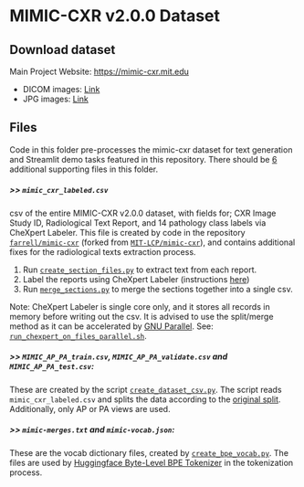 # MIMIC-CXR v2.0.0 Dataset


## Download dataset

Main Project Website: https://mimic-cxr.mit.edu

- DICOM images: [Link](https://physionet.org/content/mimic-cxr/2.0.0/)
- JPG images: [Link](https://physionet.org/content/mimic-cxr-jpg/2.0.0/)


## Files

Code in this folder pre-processes the mimic-cxr dataset for text generation and Streamlit demo tasks featured in this repository. There should be <u>6</u> additional supporting files in this folder.


##### &gt;&gt; `mimic_cxr_labeled.csv`

csv of the entire MIMIC-CXR v2.0.0 dataset, with fields for; CXR Image Study ID, Radiological Text Report, and 14 pathology class labels via CheXpert Labeler. This file is created by code in the repository [`farrell/mimic-cxr`](https://github.com/farrell236/mimic-cxr/) (forked from [`MIT-LCP/mimic-cxr`](https://github.com/MIT-LCP/mimic-cxr/)), and contains additional fixes for the radiological texts extraction process.

1. Run [`create_section_files.py`](https://github.com/farrell236/mimic-cxr/blob/master/txt/create_section_files.py) to extract text from each report.
2. Label the reports using CheXpert Labeler (instructions [here](https://github.com/farrell236/mimic-cxr/blob/master/txt/chexpert/README.md))
3. Run [`merge_sections.py`](https://github.com/farrell236/mimic-cxr/blob/master/txt/merge_sections.py) to merge the sections together into a single csv.

Note: CheXpert Labeler is single core only, and it stores all records in memory before writing out the csv. It is advised to use the split/merge method as it can be accelerated by [GNU Parallel](https://www.gnu.org/software/parallel/). See: [`run_chexpert_on_files_parallel.sh`](https://github.com/farrell236/mimic-cxr/blob/master/txt/chexpert/run_chexpert_on_files_parallel.sh).


##### &gt;&gt; `MIMIC_AP_PA_train.csv`, `MIMIC_AP_PA_validate.csv` and `MIMIC_AP_PA_test.csv`:

These are created by the script [`create_dataset_csv.py`](https://github.com/farrell236/RATCHET/blob/master/preprocessing/mimic/create_dataset_csv.py). The script reads `mimic_cxr_labeled.csv` and splits the data according to the [original split](https://physionet.org/content/mimic-cxr-jpg/2.0.0/mimic-cxr-2.0.0-split.csv.gz). Additionally, only AP or PA views are used.


##### &gt;&gt; `mimic-merges.txt` and `mimic-vocab.json`:

These are the vocab dictionary files, created by [`create_bpe_vocab.py`](https://github.com/farrell236/RATCHET/blob/master/preprocessing/mimic/create_bpe_vocab.py). The files are used by [Huggingface Byte-Level BPE Tokenizer](https://github.com/huggingface/tokenizers) in the tokenization process.
